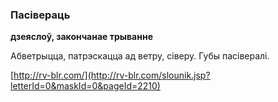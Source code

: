### Пасівераць
**дзеяслоў, закончанае трыванне**

Абветрыцца, патрэскацца ад ветру, сіверу. Губы пасівералі.

<a rel="author">[http://rv-blr.com/](http://rv-blr.com/slounik.jsp?letterId=0&maskId=0&pageId=2210)</a>
